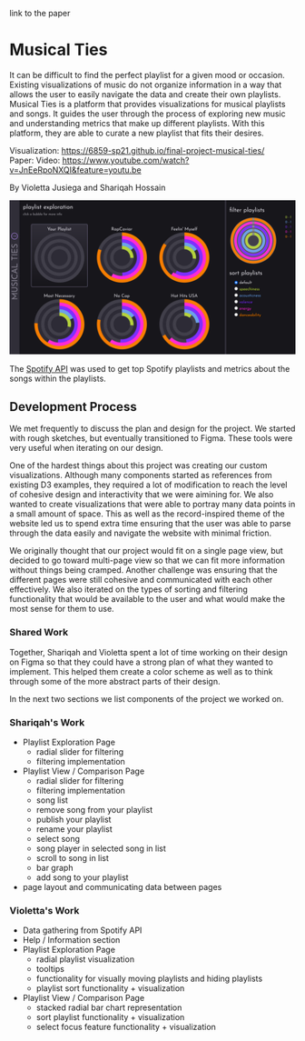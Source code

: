link to the paper

# Musical Ties
It can be difficult to find the perfect playlist for a given mood or occasion. Existing visualizations of music do not organize information in a way that allows the user to easily navigate the data and create their own playlists. Musical Ties is a platform that provides visualizations for musical playlists and songs. It guides the user through the process of exploring new music and understanding metrics that make up different playlists. With this platform, they are able to curate a new playlist that fits their desires.

Visualization:  https://6859-sp21.github.io/final-project-musical-ties/  
Paper:
Video: https://www.youtube.com/watch?v=JnEeRpoNXQI&feature=youtu.be  

By Violetta Jusiega and Shariqah Hossain  

![Musical Ties](/images/home.png)

The [Spotify API](https://developer.spotify.com/) was used to get top Spotify playlists and metrics about the songs within the playlists. 

## Development Process 
We met frequently to discuss the plan and design for the project. We started with rough sketches, but eventually transitioned to Figma. These tools were very useful when iterating on our design.

One of the hardest things about this project was creating our custom visualizations. Although many components started as references from existing D3 examples, they required a lot of modification to reach the level of cohesive design and interactivity that we were aimining for. We also wanted to create visualizations that were able to portray many data points in a small amount of space. This as well as the record-inspired theme of the website led us to spend extra time ensuring that the user was able to parse through the data easily and navigate the website with minimal friction.

We originally thought that our project would fit on a single page view, but decided to go toward multi-page view so that we can fit more information without things being cramped. Another challenge was ensuring that the different pages were still cohesive and communicated with each other effectively. We also iterated on the types of sorting and filtering functionality that would be available to the user and what would make the most sense for them to use. 

### Shared Work 
Together, Shariqah and Violetta spent a lot of time working on their design on Figma so that they could have a strong plan of what they wanted to implement. This helped them create a color scheme as well as to think through some of the more abstract parts of their design. 

In the next two sections we list components of the project we worked on. 

### Shariqah's Work 
* Playlist Exploration Page 
  * radial slider for filtering
  * filtering implementation
* Playlist View / Comparison Page
  * radial slider for filtering
  * filtering implementation
  * song list
  * remove song from your playlist
  * publish your playlist
  * rename your playlist
  * select song
   * song player in selected song in list
   * scroll to song in list
   * bar graph
   * add song to your playlist
* page layout and communicating data between pages
 
### Violetta's Work 
* Data gathering from Spotify API
* Help / Information section 
* Playlist Exploration Page 
  * radial playlist visualization 
  * tooltips
  * functionality for visually moving playlists and hiding playlists 
  * playlist sort functionality + visualization
* Playlist View / Comparison Page
  * stacked radial bar chart representation 
  * sort playlist functionality + visualization 
  * select focus feature functionality + visualization 


